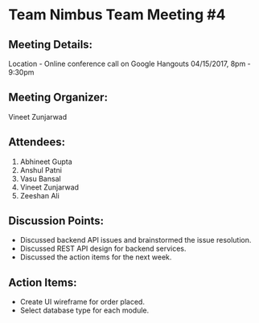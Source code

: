 # Team Nimbus Team Meeting #4


## Meeting Details:
Location - Online conference call on Google Hangouts
04/15/2017, 8pm - 9:30pm
  

## Meeting Organizer:
Vineet Zunjarwad
  

## Attendees:
1. Abhineet Gupta
2. Anshul Patni
3. Vasu Bansal
4. Vineet Zunjarwad
5. Zeeshan Ali
  

## Discussion Points:
- Discussed backend API issues  and brainstormed the issue resolution.
- Discussed REST API design for backend services.
- Discussed the action items for the next week.
  

## Action Items:
- Create UI wireframe for order placed.
- Select database type for each module.